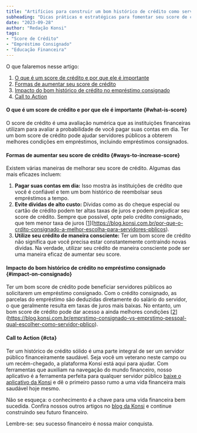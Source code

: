 ```yaml
---
title: "Artifícios para construir um bom histórico de crédito como servidor público"
subheading: "Dicas práticas e estratégicas para fomentar seu score de crédito e obter melhores condições em empréstimos."
date: "2023-09-28"
author: "Redação Konsi"
tags:
- "Score de Crédito"
- "Empréstimo Consignado"
- "Educação Financeira"
---
```


O que falaremos nesse artigo:

1. [O que é um score de crédito e por que ele é importante](#what-is-score)
2. [Formas de aumentar seu score de crédito](#ways-to-increase-score)
3. [Impacto do bom histórico de crédito no empréstimo consignado](#impact-on-consignado)
4. [Call to Action](#cta)

#### O que é um score de crédito e por que ele é importante {#what-is-score}
O score de crédito é uma avaliação numérica que as instituições financeiras utilizam para avaliar a probabilidade de você pagar suas contas em dia. Ter um bom score de crédito pode ajudar servidores públicos a obterem melhores condições em empréstimos, incluindo empréstimos consignados. 

#### Formas de aumentar seu score de crédito {#ways-to-increase-score}
Existem várias maneiras de melhorar seu score de crédito. Algumas das mais eficazes incluem:

1. **Pagar suas contas em dia:** Isso mostra às instituições de crédito que você é confiável e tem um bom histórico de reembolsar seus empréstimos a tempo.
2. **Evite dívidas de alto custo:** Dívidas como as do cheque especial ou cartão de crédito podem ter altas taxas de juros e podem prejudicar seu score de crédito. Sempre que possível, opte pelo crédito consignado, que tem menor taxa de juros [[1]](https://blog.konsi.com.br/por-que-o-crdito-consignado-a-melhor-escolha-para-servidores-pblicos).
3. **Utilize seu crédito de maneira consciente:** Ter um bom score de crédito não significa que você precisa estar constantemente contraindo novas dívidas. Na verdade, utilizar seu crédito de maneira consciente pode ser uma maneira eficaz de aumentar seu score.

#### Impacto do bom histórico de crédito no empréstimo consignado {#impact-on-consignado}
Ter um bom score de crédito pode beneficiar servidores públicos ao solicitarem um empréstimo consignado. Com o crédito consignado, as parcelas do empréstimo são deduzidas diretamente do salário do servidor, o que geralmente resulta em taxas de juros mais baixas. No entanto, um bom score de crédito pode dar acesso a ainda melhores condições [[2]](https://blog.konsi.com.br/emprstimo-consignado-vs-emprstimo-pessoal-qual-escolher-como-servidor-pblico).

#### Call to Action {#cta}
Ter um histórico de crédito sólido é uma parte integral de ser um servidor público financeiramente saudável. Seja você um veterano neste campo ou um recém-chegado, a plataforma Konsi está aqui para ajudar. Com ferramentas que auxiliam na navegação do mundo financeiro, nosso aplicativo é a ferramenta perfeita para qualquer servidor público [baixe o aplicativo da Konsi](https://konsi.com.br/downloadapp) e dê o primeiro passo rumo a uma vida financeira mais saudável hoje mesmo.

Não se esqueça: o conhecimento é a chave para uma vida financeira bem sucedida. Confira nossos outros artigos no [blog da Konsi](https://blog.konsi.com.br/) e continue construindo seu futuro financeiro.

Lembre-se: seu sucesso financeiro é nossa maior conquista.

[1]: https://blog.konsi.com.br/por-que-o-crdito-consignado-a-melhor-escolha-para-servidores-pblicos/
[2]: https://blog.konsi.com.br/emprstimo-consignado-vs-emprstimo-pessoal-qual-escolher-como-servidor-pblico/.

